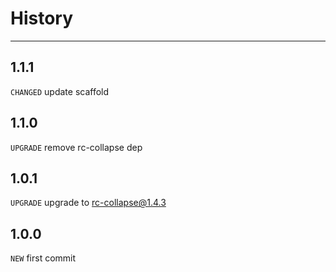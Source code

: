 # History

---

## 1.1.1
`CHANGED` update scaffold

## 1.1.0
`UPGRADE` remove rc-collapse dep

## 1.0.1
`UPGRADE` upgrade to rc-collapse@1.4.3

## 1.0.0
`NEW` first commit
